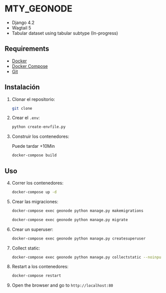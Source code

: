 # MTY_GEONODE

* Django 4.2
* Wagtail 5
* Tabular dataset using tabular subtype (In-progress)

## Requirements

- [Docker](https://docs.docker.com/install/)
- [Docker Compose](https://docs.docker.com/compose/install/)
- [Git](https://git-scm.com/book/en/v2/Getting-Started-Installing-Git)

## Instalación

1. Clonar el repositorio:

    ```bash
    git clone
    ```

2. Crear el `.env`:

    ```bash
    python create-envfile.py
    ```

3. Construir los contenedores:

    Puede tardar +10Min

    ```bash
    docker-compose build
    ```

## Uso

4. Correr los contenedores:

    ```bash
    docker-compose up -d
    ```

5. Crear las migraciones:

    ```bash
    docker-compose exec geonode python manage.py makemigrations
    ```

    ```bash
    docker-compose exec geonode python manage.py migrate
    ```

6. Crear un superuser:

    ```bash
    docker-compose exec geonode python manage.py createsuperuser
    ```

7. Collect static:

    ```bash
    docker-compose exec geonode python manage.py collectstatic --noinput
    ```

8. Restart a los contenedores:

    ```bash
    docker-compose restart
    ```

9. Open the browser and go to `http://localhost:80`